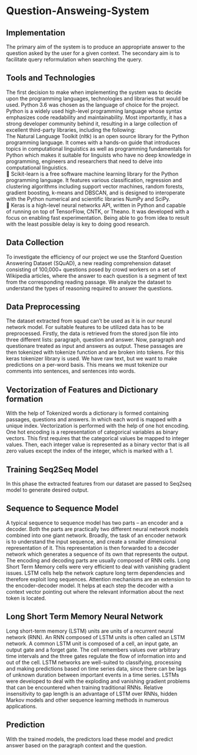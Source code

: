 # Question-Answeing-System
## Implementation<br>

The primary aim of the system is to produce an appropriate answer to the question asked by the user for a
given context. The secondary aim is to facilitate query reformulation when searching the query.<br>

## Tools and Technologies<br>
The first decision to make when implementing the system was to decide upon the programming languages, technologies and libraries that would be used.
Python 3.6 was chosen as the language of choice for the project. Python is a widely used high-level programming language whose syntax emphasizes code readability and maintainability. Most importantly, it has a strong developer community behind it, resulting in a large collection of excellent third-party libraries, including the following:<br>
The Natural Language Toolkit (nltk) is an open source library for the Python programming language. It comes with a hands-on guide that introduces topics in computational linguistics as well as programming fundamentals for Python which makes it suitable for linguists who have no deep knowledge in programming, engineers and researchers that need to delve into computational linguistics.<br>
 Scikit-learn is a free software machine learning library for the Python programming language. It features various classification, regression and clustering algorithms including support vector machines, random forests, gradient boosting, k-means and DBSCAN, and is designed to interoperate with the Python numerical and scientific libraries NumPy and SciPy.<br>
 Keras is a high-level neural networks API, written in Python and capable of running on top of TensorFlow, CNTK, or Theano. It was developed with a focus on enabling fast experimentation. Being able to go from idea to result with the least possible delay is key to doing good research.<br>

## Data Collection<br>
To investigate the efficiency of our project we use the Stanford Question Answering Dataset (SQuAD), a new reading comprehension dataset consisting of 100,000+ questions posed by crowd workers on a set of Wikipedia articles, where the answer to each question is a segment of text from the corresponding reading passage. We analyze the dataset to understand the types of reasoning required to answer the questions.<br>

## Data Preprocessing<br>
The dataset extracted from squad can’t be used as it is in our neural network model. For suitable features to be utilized data has to be preprocessed.
Firstly, the data is retrieved from the stored json file into three different lists: paragraph, question and answer. Now, paragraph and questionare treated as input and answers as output. These passages are then tokenized with tokenize function and are broken into tokens. For this keras tokenizer library is used. We have raw text,
but we want to make predictions on a per-word basis. This means we must tokenize our comments into sentences, and sentences into words.<br>

## Vectorization of Features and Dictionary formation<br>
With the help of Tokenized words a dictionary is formed containing passages, questions and answers. In which each word is mapped with a unique index. Vectorization is performed with the help of one hot encoding. One hot encoding is a representation of categorical variables as binary vectors. This first requires that the categorical values be mapped to integer values. Then, each integer value is represented as a binary vector that is all zero values except the index of the integer, which is marked with a 1.<br>

## Training Seq2Seq Model<br>
In this phase the extracted features from our dataset are passed to Seq2seq model to generate desired output.<br>

## Sequence to Sequence Model<br>
A typical sequence to sequence model has two parts – an encoder and a decoder. Both the parts are practically two different neural network models combined into one giant network. Broadly, the task of an encoder network is to understand the input sequence, and create a smaller dimensional representation of it. This representation is then forwarded to a decoder network which generates a sequence of its own that represents the output.<br>
The encoding and decoding parts are usually composed of RNN cells. Long Short Term Memory cells were very efficient to deal with vanishing gradient issues. LSTM cells help the network capture long term dependencies and therefore exploit long sequences. Attention mechanisms are an extension to the encoder-decoder model. It helps at each step the decoder with a context vector pointing out where the relevant information about the next token is located.<br>

## Long Short Term Memory Neural Network<br>
Long short-term memory (LSTM) units are units of a recurrent neural network (RNN). An RNN composed of LSTM units is often called an LSTM network. A common LSTM unit is composed of a cell, an input gate, an output gate and a forget gate. The cell remembers values over arbitrary time intervals and the three gates regulate the flow of information into and out of the cell. LSTM networks are well-suited to classifying, processing and making predictions based on time series data, since there can be lags of unknown duration between important events in a time series. LSTMs were developed to deal with the exploding and vanishing gradient problems that can be encountered when training traditional RNNs. Relative insensitivity to gap length is an advantage of LSTM over RNNs, hidden Markov models and other sequence learning methods in numerous applications.<br>

## Prediction<br>
With the trained models, the predictors load these model and predict answer based on the paragraph context and the question.

